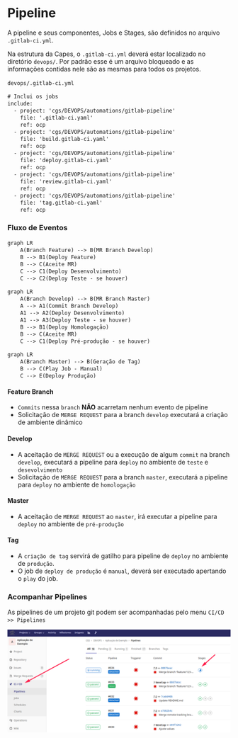 # Pipeline

A pipeline e seus componentes, Jobs e Stages, são definidos no arquivo `.gitlab-ci.yml`.



Na estrutura da Capes, o `.gitlab-ci.yml` deverá estar localizado no diretório `devops/`. Por padrão esse é um arquivo bloqueado e as informações contidas nele são as mesmas para todos os projetos.


`devops/.gitlab-ci.yml`

```
# Inclui os jobs
include:
  - project: 'cgs/DEVOPS/automations/gitlab-pipeline'
    file: '.gitlab-ci.yaml'
    ref: ocp
  - project: 'cgs/DEVOPS/automations/gitlab-pipeline'
    file: 'build.gitlab-ci.yaml'
    ref: ocp
  - project: 'cgs/DEVOPS/automations/gitlab-pipeline'
    file: 'deploy.gitlab-ci.yaml'
    ref: ocp
  - project: 'cgs/DEVOPS/automations/gitlab-pipeline'
    file: 'review.gitlab-ci.yaml'
    ref: ocp
  - project: 'cgs/DEVOPS/automations/gitlab-pipeline'
    file: 'tag.gitlab-ci.yaml'
    ref: ocp
```

### Fluxo de Eventos

```mermaid
graph LR
    A(Branch Feature) --> B(MR Branch Develop)
    B --> B1(Deploy Feature)
    B --> C(Aceite MR)
    C --> C1(Deploy Desenvolvimento)
    C --> C2(Deploy Teste - se houver)    
```

```mermaid
graph LR
    A(Branch Develop) --> B(MR Branch Master)
    A --> A1(Commit Branch Develop)
    A1 --> A2(Deploy Desenvolvimento) 
    A1 --> A3(Deploy Teste - se houver)
    B --> B1(Deploy Homologação)
    B --> C(Aceite MR)
    C --> C1(Deploy Pré-produção - se houver)
```


```mermaid
graph LR
    A(Branch Master) --> B(Geração de Tag)
    B --> C(Play Job - Manual)
    C --> E(Deploy Produção)    
```


#### Feature Branch
- `Commits` nessa `branch` **NÃO** acarretam nenhum evento de pipeline
- Solicitação de `MERGE REQUEST` para a branch `develop` executará a criação de ambiente dinâmico

#### Develop
- A aceitação de `MERGE REQUEST` ou a execução de algum `commit` na branch `develop`, executará a pipeline para `deploy` no ambiente de `teste` e `desevolvimento`
- Solicitação de `MERGE REQUEST` para a branch `master`, executará a pipeline para `deploy` no ambiente de `homologação`


#### Master
- A aceitação de ```MERGE REQUEST``` ao ```master```, irá executar a pipeline para `deploy` no ambiente de `pré-produção`

#### Tag
- A `criação de tag` servirá de gatilho para pipeline de `deploy` no ambiente de `produção`.
- O job de `deploy de produção` é `manual`, deverá ser executado apertando o `play` do job.


### Acompanhar Pipelines

As pipelines de um projeto git podem ser acompanhadas pelo menu `CI/CD >> Pipelines`

![Pipelines](./img/acompanhar-pipeline.png "Acompanhar Pipelines")